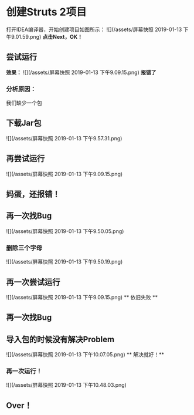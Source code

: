 # 创建Struts 2项目
打开IDEA编译器，开始创建项目如图所示：
![](/assets/屏幕快照 2019-01-13 下午9.01.59.png)
**点击Next，OK！**
## 尝试运行
**效果：**
![](/assets/屏幕快照 2019-01-13 下午9.09.15.png)
**报错了**
### 分析原因：
我们缺少一个包
## 下载Jar包
![](/assets/屏幕快照 2019-01-13 下午9.57.31.png)
## 再尝试运行
![](/assets/屏幕快照 2019-01-13 下午9.09.15.png)
## 妈蛋，还报错！
## 再一次找Bug
![](/assets/屏幕快照 2019-01-13 下午9.50.05.png)
### 删除三个字母
![](/assets/屏幕快照 2019-01-13 下午9.50.19.png)
## 再一次尝试运行
![](/assets/屏幕快照 2019-01-13 下午9.09.15.png)
** 依旧失败 **
## 再一次找Bug
## 导入包的时候没有解决Problem
![](/assets/屏幕快照 2019-01-13 下午10.07.05.png)
** 解决就好！**
### 再一次运行！
![](/assets/屏幕快照 2019-01-13 下午10.48.03.png)
## Over！












